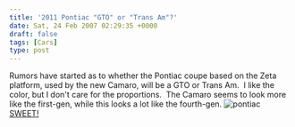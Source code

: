 ```yaml
---
title: '2011 Pontiac "GTO" or "Trans Am"?'
date: Sat, 24 Feb 2007 02:29:35 +0000
draft: false
tags: [Cars]
type: post
---
```


Rumors have started as to whether the Pontiac coupe based on the Zeta platform, used by the new Camaro, will be a GTO or Trans Am.  I like the color, but I don't care for the proportions.  The Camaro seems to look more like the first-gen, while this looks a lot like the fourth-gen. ![pontiac](http://www.blogsmithmedia.com/www.autoblog.com/media/2007/02/md_trans_am_front_burt2_450.jpg) [SWEET!](http://www.autoblog.com/2007/02/23/should-pontiacs-rwd-coupe-be-the-gto-or-trans-am/)
